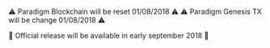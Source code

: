 ⚠️ Paradigm Blockchain will be reset    01/08/2018 ⚠️ 
⚠️ Paradigm Genesis TX will be change   01/08/2018 ⚠️ 

📅 Official release will be available in early september 2018 📅
